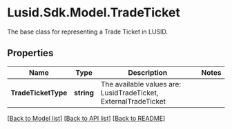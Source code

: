 # Lusid.Sdk.Model.TradeTicket
The base class for representing a Trade Ticket in LUSID.

## Properties

Name | Type | Description | Notes
------------ | ------------- | ------------- | -------------
**TradeTicketType** | **string** | The available values are: LusidTradeTicket, ExternalTradeTicket | 

[[Back to Model list]](../README.md#documentation-for-models) [[Back to API list]](../README.md#documentation-for-api-endpoints) [[Back to README]](../README.md)

